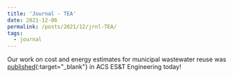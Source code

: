 ```yaml
---
title: 'Journal - TEA'
date: 2021-12-06
permalink: /posts/2021/12/jrnl-TEA/
tags:
  - journal
---
```

Our work on cost and energy estimates for municipal wastewater reuse was [published](https://pubs.acs.org/doi/abs/10.1021/acsestengg.1c00351){:target="_blank"} in ACS ES&T Engineering today!
